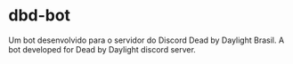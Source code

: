 # dbd-bot

Um bot desenvolvido para o servidor do Discord Dead by Daylight Brasil. 
A bot developed for Dead by Daylight discord server. 
